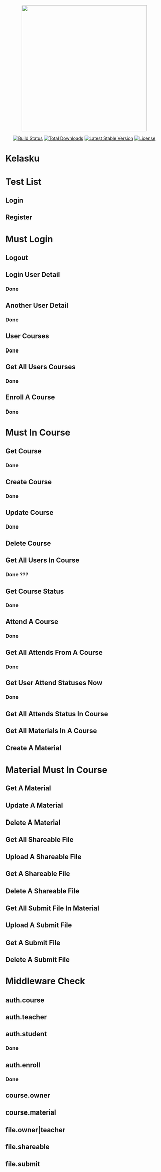 <p align="center"><img src="https://res.cloudinary.com/dtfbvvkyp/image/upload/v1566331377/laravel-logolockup-cmyk-red.svg" width="400"></p>

<p align="center">
<a href="https://travis-ci.org/laravel/framework"><img src="https://travis-ci.org/laravel/framework.svg" alt="Build Status"></a>
<a href="https://packagist.org/packages/laravel/framework"><img src="https://poser.pugx.org/laravel/framework/d/total.svg" alt="Total Downloads"></a>
<a href="https://packagist.org/packages/laravel/framework"><img src="https://poser.pugx.org/laravel/framework/v/stable.svg" alt="Latest Stable Version"></a>
<a href="https://packagist.org/packages/laravel/framework"><img src="https://poser.pugx.org/laravel/framework/license.svg" alt="License"></a>
</p>

# Kelasku

# Test List
## Login
## Register

# Must Login
## Logout
## Login User Detail
### Done
## Another User Detail
### Done
## User Courses
### Done
## Get All Users Courses
### Done
## Enroll A Course
### Done

# Must In Course
## Get Course
### Done
## Create Course
### Done
## Update Course
### Done
## Delete Course
## Get All Users In Course
### Done ???
## Get Course Status
### Done
## Attend A Course
### Done
## Get All Attends From A Course
### Done
## Get User Attend Statuses Now
### Done
## Get All Attends Status In Course
## Get All Materials In A Course
## Create A Material

# Material Must In Course
## Get A Material
## Update A Material
## Delete A Material
## Get All Shareable File
## Upload A Shareable File
## Get A Shareable File
## Delete A Shareable File
## Get All Submit File In Material
## Upload A Submit File
## Get A Submit File
## Delete A Submit File

# Middleware Check
## auth.course
## auth.teacher
## auth.student
### Done
## auth.enroll
### Done
## course.owner
## course.material
## file.owner|teacher
## file.shareable
## file.submit

